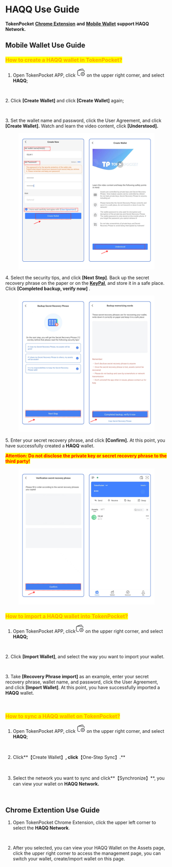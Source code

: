 # HAQQ Use Guide

**TokenPocket** [**Chrome Extension**](https://extension.tokenpocket.pro/#/) **and** [**Mobile Wallet**](https://www.tokenpocket.pro/en/download/app) **support HAQQ Network.**

## **Mobile Wallet Use Guide** <a href="#how-to-create-an-etc-wallet-in-tokenpocket" id="how-to-create-an-etc-wallet-in-tokenpocket"></a>

### <mark style="color:orange;">**How to create a HAQQ wallet in TokenPocket?**</mark> <a href="#how-to-create-an-etc-wallet-in-tokenpocket" id="how-to-create-an-etc-wallet-in-tokenpocket"></a>

1. Open TokenPocket APP, click ![](<../../.gitbook/assets/image (57).png>) on the upper right corner, and select **HAQQ**;

<figure><img src="../../.gitbook/assets/组 85.png" alt=""><figcaption></figcaption></figure>

2\. Click **\[Create Wallet]**  and click **\[Create Wallet]** again;

<figure><img src="../../.gitbook/assets/组 103.png" alt=""><figcaption></figcaption></figure>

3\. Set the wallet name and password, click the User Agreement, and click **\[Create Wallet].** Watch and learn the video content, click **\[Understood].**

<figure><img src="../../.gitbook/assets/cn 12 (1).png" alt=""><figcaption></figcaption></figure>

4\.  Select the security tips, and click **\[Next Step]**. Back up the secret recovery phrase on the paper or on the [**KeyPal**](https://www.keypal.pro/en/), and store it in a safe place. Click **\[Completed backup, verify now]** .

<figure><img src="../../.gitbook/assets/image (26).png" alt=""><figcaption></figcaption></figure>

5\. Enter your secret recovery phrase, and click **\[Confirm].** At this point, you have successfully created a **HAQQ** wallet.

<mark style="color:red;">**Attention: Do not disclose the private key or secret recovery phrase to the third party!**</mark>

<figure><img src="../../.gitbook/assets/3 en 1.png" alt=""><figcaption></figcaption></figure>

### <mark style="color:orange;">**How to import a HAQQ wallet into TokenPocket?**</mark> <a href="#how-to-import-an-etc-wallet-into-tokenpocket" id="how-to-import-an-etc-wallet-into-tokenpocket"></a>

1. Open TokenPocket APP, click![](<../../.gitbook/assets/image (8).png>) on the upper right corner, and select **HAQQ;**

<figure><img src="../../.gitbook/assets/组 85.png" alt=""><figcaption></figcaption></figure>

2\. Click **\[Import Wallet]**, and select the way you want to import your wallet.

<figure><img src="../../.gitbook/assets/组 106.png" alt=""><figcaption></figcaption></figure>

3\. Take **\[Recovery Phrase import]** as an example, enter your secret recovery phrase, wallet name, and password, click the User Agreement, and click **\[Import Wallet]**. At this point, you have successfully imported a **HAQQ** wallet.​​&#x20;

<figure><img src="../../.gitbook/assets/组 83.png" alt=""><figcaption></figcaption></figure>

### <mark style="color:orange;">**How to sync a HAQQ wallet on TokenPocket?**</mark> <a href="#how-to-import-an-etc-wallet-into-tokenpocket" id="how-to-import-an-etc-wallet-into-tokenpocket"></a>

1. Open TokenPocket APP, click ![](<../../.gitbook/assets/image (57).png>) on the upper right corner, and select **HAQQ**;

<figure><img src="../../.gitbook/assets/组 85.png" alt=""><figcaption></figcaption></figure>

2. Click**【Create Wallet】**, click**【One-Step Sync】.**

<figure><img src="../../.gitbook/assets/组 116 (2).png" alt=""><figcaption></figcaption></figure>

3. Select the network you want to sync and click**【Synchronize】**, you can view your wallet on **HAQQ Network.**

<figure><img src="../../.gitbook/assets/组 117 (2).png" alt=""><figcaption></figcaption></figure>



## Chrome Extention Use Guide

1. Open TokenPocket Chrome Extension, click the upper left corner to select the **HAQQ Network**.

<figure><img src="../../.gitbook/assets/组 112.png" alt=""><figcaption></figcaption></figure>

2. After you selected, you can view your HAQQ Wallet on the Assets page, click the upper right corner to access the management page, you can switch your wallet, create/import wallet on this page.

<figure><img src="../../.gitbook/assets/组 113.png" alt=""><figcaption></figcaption></figure>
